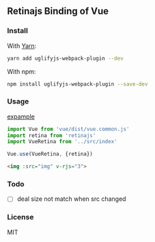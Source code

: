 ## Retinajs Binding of Vue

### Install

With [Yarn](https://yarnpkg.com):
```bash
yarn add uglifyjs-webpack-plugin --dev
```

With npm:
```bash
npm install uglifyjs-webpack-plugin --save-dev
```

### Usage
[expample](https://wangbinyq.github.io/vue-retina/test/)

```js
import Vue from 'vue/dist/vue.common.js'
import retina from 'retinajs'
import VueRetina from '../src/index'

Vue.use(VueRetina, {retina})
```

```html
<img :src="img" v-rjs="3">
```

### Todo
- [ ] deal size not match when src changed

### License
MIT
